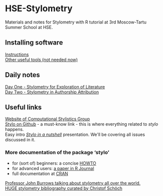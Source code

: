 # HSE-Stylometry
Materials and notes for Stylometry with R tutorial at 3rd Moscow-Tartu Summer School at HSE.
  
## Installing software
[Instructions](https://github.com/JoannaBy/HSE-Stylometry/blob/master/get_started.md)  
[Other useful tools (not needed now)](https://github.com/JoannaBy/HSE-Stylometry/blob/master/useful_tools.md)
  
## Daily notes
[Day One - Stylometry for Exploration of Literature](https://github.com/JoannaBy/HSE-Stylometry/blob/master/day_one.md)  
[Day Two - Stylometry in Authorship Attribution](https://github.com/JoannaBy/HSE-Stylometry/blob/master/day_two)
  
## Useful links
[Website of Computational Stylistics Group](https://computationalstylistics.github.io/)  
[Stylo on Github](https://github.com/computationalstylistics/stylo) - a must-know link - this is where everything related to *stylo* happens.  
Easy intro *[Stylo in a nutshell](https://computationalstylistics.github.io/stylo_nutshell/)* presentation. We'll be covering all issues discussed in it.  
  
### More documentation of the package ‘stylo’
* for (sort of) beginners: a concise [HOWTO](https://sites.google.com/site/computationalstylistics/stylo/stylo_howto.pdf)
* for advanced users: [a paper in R Journal](https://journal.r-project.org/archive/2016/RJ-2016-007/RJ-2016-007.pdf)
* full documentation at [CRAN](https://cran.r-project.org/web/packages/stylo/stylo.pdf)  
  
[Professor John Burrows talking about stylometry all over the world.](https://youtu.be/0QpJFAjdKz8)  
[HUGE stylometry bibliography curated by Christof Schöch](https://www.zotero.org/groups/643516/stylometry_bibliography)  
